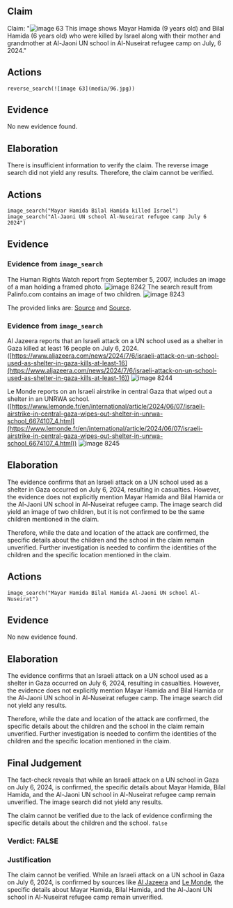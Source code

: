 ## Claim
Claim: "![image 63](media/96.jpg) This image shows Mayar Hamida (9 years old) and Bilal Hamida (6 years old) who were killed by Israel along with their mother and grandmother at Al-Jaoni UN school in Al-Nuseirat refugee camp on July, 6 2024."

## Actions
```
reverse_search(![image 63](media/96.jpg))
```

## Evidence
No new evidence found.

## Elaboration
There is insufficient information to verify the claim. The reverse image search did not yield any results. Therefore, the claim cannot be verified.


## Actions
```
image_search("Mayar Hamida Bilal Hamida killed Israel")
image_search("Al-Jaoni UN school Al-Nuseirat refugee camp July 6 2024")
```

## Evidence
### Evidence from `image_search`
The Human Rights Watch report from September 5, 2007, includes an image of a man holding a framed photo. ![image 8242](media/2025-08-29_22-27-1756506443-372793.jpg) The search result from Palinfo.com contains an image of two children. ![image 8243](media/2025-08-29_22-27-1756506443-529623.jpg)

The provided links are: [Source](https://www.hrw.org/report/2007/09/05/why-they-died/civilian-casualties-lebanon-during-2006-war) and [Source](https://english.palinfo.com/Zionist-Terrorism/2023/11/18/82751/).


### Evidence from `image_search`
Al Jazeera reports that an Israeli attack on a UN school used as a shelter in Gaza killed at least 16 people on July 6, 2024. ([https://www.aljazeera.com/news/2024/7/6/israeli-attack-on-un-school-used-as-shelter-in-gaza-kills-at-least-16](https://www.aljazeera.com/news/2024/7/6/israeli-attack-on-un-school-used-as-shelter-in-gaza-kills-at-least-16)) ![image 8244](media/2025-08-29_22-27-1756506449-449749.jpg)

Le Monde reports on an Israeli airstrike in central Gaza that wiped out a shelter in an UNRWA school. ([https://www.lemonde.fr/en/international/article/2024/06/07/israeli-airstrike-in-central-gaza-wipes-out-shelter-in-unrwa-school_6674107_4.html](https://www.lemonde.fr/en/international/article/2024/06/07/israeli-airstrike-in-central-gaza-wipes-out-shelter-in-unrwa-school_6674107_4.html)) ![image 8245](media/2025-08-29_22-27-1756506449-887392.jpg)


## Elaboration
The evidence confirms that an Israeli attack on a UN school used as a shelter in Gaza occurred on July 6, 2024, resulting in casualties. However, the evidence does not explicitly mention Mayar Hamida and Bilal Hamida or the Al-Jaoni UN school in Al-Nuseirat refugee camp. The image search did yield an image of two children, but it is not confirmed to be the same children mentioned in the claim.

Therefore, while the date and location of the attack are confirmed, the specific details about the children and the school in the claim remain unverified. Further investigation is needed to confirm the identities of the children and the specific location mentioned in the claim.


## Actions
```
image_search("Mayar Hamida Bilal Hamida Al-Jaoni UN school Al-Nuseirat")
```

## Evidence
No new evidence found.

## Elaboration
The evidence confirms that an Israeli attack on a UN school used as a shelter in Gaza occurred on July 6, 2024, resulting in casualties. However, the evidence does not explicitly mention Mayar Hamida and Bilal Hamida or the Al-Jaoni UN school in Al-Nuseirat refugee camp. The image search did not yield any results.

Therefore, while the date and location of the attack are confirmed, the specific details about the children and the school in the claim remain unverified. Further investigation is needed to confirm the identities of the children and the specific location mentioned in the claim.


## Final Judgement
The fact-check reveals that while an Israeli attack on a UN school in Gaza on July 6, 2024, is confirmed, the specific details about Mayar Hamida, Bilal Hamida, and the Al-Jaoni UN school in Al-Nuseirat refugee camp remain unverified. The image search did not yield any results.

The claim cannot be verified due to the lack of evidence confirming the specific details about the children and the school. `false`

### Verdict: FALSE

### Justification
The claim cannot be verified. While an Israeli attack on a UN school in Gaza on July 6, 2024, is confirmed by sources like [Al Jazeera](https://www.aljazeera.com/news/2024/7/6/israeli-attack-on-un-school-used-as-shelter-in-gaza-kills-at-least-16) and [Le Monde](https://www.lemonde.fr/en/international/article/2024/06/07/israeli-airstrike-in-central-gaza-wipes-out-shelter-in-unrwa-school_6674107_4.html), the specific details about Mayar Hamida, Bilal Hamida, and the Al-Jaoni UN school in Al-Nuseirat refugee camp remain unverified.
